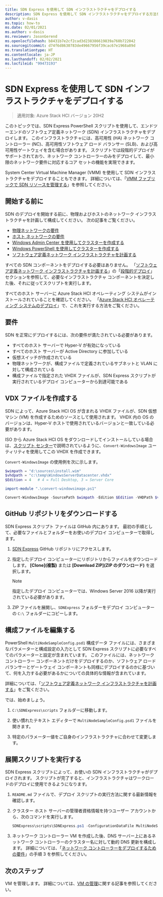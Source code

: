 ```yaml
---
title: SDN Express を使用して SDN インフラストラクチャをデプロイする
description: SDN Express を使用して SDN インフラストラクチャをデプロイする方法を説明します
author: v-dasis
ms.topic: how-to
ms.date: 02/01/2021
ms.author: v-dasis
ms.reviewer: JasonGerend
ms.openlocfilehash: b8431b7e2cf2cad3d238386619839a760b722042
ms.sourcegitcommit: d74f6d8630783de49667956f39cac67e1968a89d
ms.translationtype: HT
ms.contentlocale: ja-JP
ms.lasthandoff: 02/02/2021
ms.locfileid: "99473193"
---
```

# <a name="deploy-an-sdn-infrastructure-using-sdn-express"></a>SDN Express を使用して SDN インフラストラクチャをデプロイする

> 適用対象: Azure Stack HCI バージョン 20H2

このトピックでは、SDN Express PowerShell スクリプトを使用して、エンドツーエンドのソフトウェア定義ネットワーク (SDN) インフラストラクチャをデプロイします。 このインフラストラクチャには、高可用性 (HA) ネットワーク コントローラー (NC)、高可用性ソフトウェア ロード バランサー (SLB)、および高可用性ゲートウェイを含む場合があります。  スクリプトでは段階的デプロイがサポートされており、ネットワーク コントローラーのみをデプロイして、最小限のネットワーク要件に対応するコア セットの機能を実現できます。 

System Center Virtual Machine Manager (VMM) を使用して SDN インフラストラクチャをデプロイすることもできます。 詳細については、「[VMM ファブリックで SDN リソースを管理する](/system-center/vmm/network-sdn)」を参照してください。

## <a name="before-you-begin"></a>開始する前に

SDN のデプロイを開始する前に、物理およびホストのネットワーク インフラストラクチャを計画して構成してください。 次の記事をご覧ください。

- [物理ネットワークの要件](../concepts/physical-network-requirements.md)
- [ホスト ネットワークの要件](../concepts/host-network-requirements.md)
- [Windows Admin Center を使用してクラスターを作成する](../deploy/create-cluster.md)
- [Windows PowerShell を使用してクラスターを作成する](../deploy/create-cluster-powershell.md)
- [ソフトウェア定義ネットワーク インフラストラクチャを計画する](../concepts/plan-software-defined-networking-infrastructure.md)

すべての SDN コンポーネントをデプロイする必要はありません。 「[ソフトウェア定義ネットワーク インフラストラクチャを計画する](../concepts/plan-software-defined-networking-infrastructure.md)」の「[段階的デプロイ](../concepts/plan-software-defined-networking-infrastructure.md#phased-deployment)」セクションを参照して、必要なインフラストラクチャ コンポーネントを決定した後、それに従ってスクリプトを実行します。

すべてのホスト サーバーに Azure Stack HCI オペレーティング システムがインストールされていることを確認してください。 「[Azure Stack HCI オペレーティング システムのデプロイ](../deploy/operating-system.md)」で、これを実行する方法をご覧ください。

## <a name="requirements"></a>要件

SDN を正常にデプロイするには、次の要件が満たされている必要があります。

- すべてのホスト サーバーで Hyper-V が有効になっている
- すべてのホスト サーバーが Active Directory に参加している
- 仮想スイッチが作成されている
- 物理ネットワークが、構成ファイルで定義されているサブネットと VLAN に対して構成されている
- 構成ファイルで指定された VHDX ファイルが、SDN Express スクリプトが実行されているデプロイ コンピューターから到達可能である

## <a name="create-the-vdx-file"></a>VDX ファイルを作成する

SDN によって、Azure Stack HCI OS が含まれる VHDX ファイルが、SDN 仮想マシン (VM) を作成するためのソースとして使用されます。 VHDX 内の OS のバージョンは、Hyper-V ホストで使用されているバージョンと一致している必要があります。

ISO から Azure Stack HCI OS をダウンロードしてインストールしている場合は、[スクリプト センター](https://gallery.technet.microsoft.com/scriptcenter/Convert-WindowsImageps1-0fe23a8f)で説明されているように、`Convert-WindowsImage` ユーティリティを使用してこの VHDX を作成できます。

`Convert-WindowsImage` の使用例を次に示します。

 ```powershell
$wimpath = "d:\sources\install.wim"
$vhdpath = "c:\temp\WindowsServerDatacenter.vhdx"
$Edition = 4   # 4 = Full Desktop, 3 = Server Core

import-module ".\convert-windowsimage.ps1"

Convert-WindowsImage -SourcePath $wimpath -Edition $Edition -VHDPath $vhdpath -SizeBytes 500GB -DiskLayout UEFI
```

## <a name="download-the-github-repository"></a>GitHub リポジトリをダウンロードする

SDN Express スクリプト ファイルは GitHub 内にあります。 最初の手順として、必要なファイルとフォルダーをお使いのデプロイ コンピューターで取得します。

1. [SDN Express](https://github.com/microsoft/SDN) GitHub リポジトリにアクセスします。

1. 指定したデプロイ コンピューターにリポジトリからファイルをダウンロードします。 **[Clone]\(複製\)** または **[Download ZIP]\(ZIP のダウンロード\)** を選択します。

    > [!NOTE]
    > 指定したデプロイ コンピューターでは、Windows Server 2016 以降が実行されている必要があります。

1. ZIP ファイルを展開し、`SDNExpress` フォルダーをデプロイ コンピューターの `C:\` フォルダーにコピーします。

## <a name="edit-the-configuration-file"></a>構成ファイルを編集する

PowerShell `MultiNodeSampleConfig.psd1` 構成データ ファイルには、さまざまなパラメーターと構成設定の入力として SDN Express スクリプトに必要なすべてのパラメーターと設定が含まれています。 このファイルには、ネットワーク コントローラー コンポーネントだけをデプロイするのか、ソフトウェア ロード バランサーとゲートウェイ コンポーネントも同様にデプロイするのかに基づいて、何を入力する必要があるかについての具体的な情報が含まれています。

詳細については、「[ソフトウェア定義ネットワーク インフラストラクチャを計画する](../concepts/plan-software-defined-networking-infrastructure.md)」をご覧ください。

では、始めましょう。

1. `C:\SDNExpress\scripts` フォルダーに移動します。

1. 使い慣れたテキスト エディターで `MultiNodeSampleConfig.psd1` ファイルを開きます。

1. 特定のパラメーター値をご自身のインフラストラクチャに合わせて変更します。

## <a name="run-the-deployment-script"></a>展開スクリプトを実行する

SDN Express スクリプトによって、お使いの SDN インフラストラクチャがデプロイされます。 スクリプトが完了すると、インフラストラクチャはワークロードのデプロイに使用できるようになります。

1. `README.md` ファイルで、デプロイ スクリプトの実行方法に関する最新情報を確認します。  

1. クラスター ホスト サーバーの管理者資格情報を持つユーザー アカウントから、次のコマンドを実行します。

    ```powershell
    SDNExpress\scripts\SDNExpress.ps1 -ConfigurationDataFile MultiNodeSampleConfig.psd1 -Verbose
    ```

1. ネットワーク コントローラー VM を作成した後、DNS サーバー上にあるネットワーク コントローラーのクラスター名に対して動的 DNS 更新を構成します。 詳細については、「[ネットワーク コントローラーをデプロイするための要件](/windows-server/networking/sdn/plan/installation-and-preparation-requirements-for-deploying-network-controller#step-3-configure-dynamic-dns-registration-for-network-controller)」の手順 3 を参照してください。

## <a name="next-steps"></a>次のステップ

VM を管理します。 詳細については、[VM の管理](../manage/vm.md)に関する記事を参照してください。